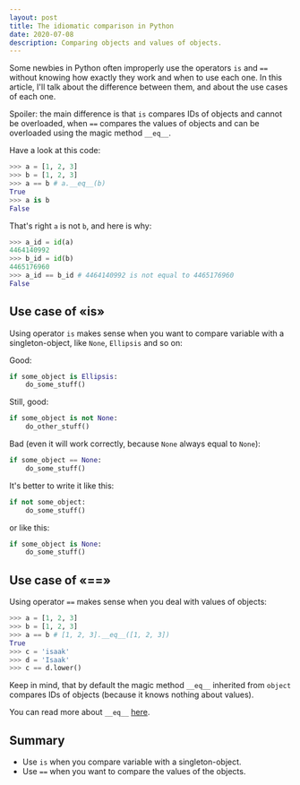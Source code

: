 ```yaml
---
layout: post
title: The idiomatic comparison in Python
date: 2020-07-08
description: Comparing objects and values of objects.
---
```


Some newbies in Python often improperly use the operators `is` and `==` without knowing how 
exactly they work and when to use each one. In this article, I'll talk about the difference between them, 
and about the use cases of each one.

Spoiler: the main difference is that `is` compares IDs of objects and cannot be overloaded, 
when `==` compares the values of objects and can be overloaded using the magic method `__eq__`.

Have a look at this code:

```python
>>> a = [1, 2, 3]
>>> b = [1, 2, 3]
>>> a == b # a.__eq__(b)
True
>>> a is b
False
```

That's right  `a` is not `b`, and here is why:

```python
>>> a_id = id(a)
4464140992
>>> b_id = id(b)
4465176960
>>> a_id == b_id # 4464140992 is not equal to 4465176960
False
```

## Use case of «is»

Using operator `is` makes sense when you want to compare variable with a singleton-object, 
like `None`, `Ellipsis` and so on:

Good:

```python
if some_object is Ellipsis:
    do_some_stuff()
```

Still, good:

```python
if some_object is not None:
    do_other_stuff()
```

Bad (even it will work correctly, because `None` always equal to `None`):

```python
if some_object == None:
    do_some_stuff()
```

It's better to write it like this:

```python
if not some_object:
    do_some_stuff()
```

or like this:

```python
if some_object is None:
    do_some_stuff()
```


## Use case of «==»

Using operator `==` makes sense when you deal with values of objects:

```python
>>> a = [1, 2, 3]
>>> b = [1, 2, 3]
>>> a == b # [1, 2, 3].__eq__([1, 2, 3])
True
>>> c = 'isaak'
>>> d = 'Isaak'
>>> c == d.lower()
```

Keep in mind, that by default the magic method `__eq__` inherited from `object` compares 
IDs of objects (because it knows nothing about values).

You can read more about `__eq__` [here](https://docs.python.org/3/reference/datamodel.html).

## Summary

- Use `is` when you compare variable with a singleton-object.
- Use `==` when you want to compare the values of the objects.

